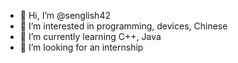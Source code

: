 - 👋 Hi, I’m @senglish42
- 👀 I’m interested in programming, devices, Chinese
- 🌱 I’m currently learning C++, Java
- 💞️ I’m looking for an internship

<!---
alkhrtnv/alkhrtnv is a ✨ special ✨ repository because its `README.md` (this file) appears on your GitHub profile.
You can click the Preview link to take a look at your changes.
--->
